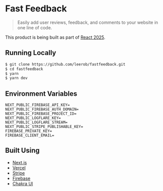 # Fast Feedback

> Easily add user reviews, feedback, and comments to your website in one line of code.

This product is being built as part of [React 2025](https://react2025.com).

## Running Locally

```bash
$ git clone https://github.com/leerob/fastfeedback.git
$ cd fastfeedback
$ yarn
$ yarn dev
```

## Environment Variables

```
NEXT_PUBLIC_FIREBASE_API_KEY=
NEXT_PUBLIC_FIREBASE_AUTH_DOMAIN=
NEXT_PUBLIC_FIREBASE_PROJECT_ID=
NEXT_PUBLIC_LOGFLARE_KEY=
NEXT_PUBLIC_LOGFLARE_STREAM=
NEXT_PUBLIC_STRIPE_PUBLISHABLE_KEY=
FIREBASE_PRIVATE_KEY=
FIREBASE_CLIENT_EMAIL=
```

## Built Using

- [Next.js](https://nextjs.org/)
- [Vercel](https://vercel.com)
- [Stripe](https://stripe.com/)
- [Firebase](https://firebase.com)
- [Chakra UI](https://chakra-ui.com/)
